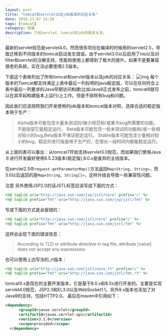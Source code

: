 ```yaml
---
layout: post
title: "tomcat和servlet以及jdk版本的对应关系"
date: 2016-11-07 14:28
tags: [tomcat]
category: 随笔
description: 介绍servlet、tomcat和jdk的版本关系。
---
```

最新的servlet规范是servlet4.0，然而很多项目在编译的时候用的servlet2.5，导致迁移到不同版本的tomcat启动发生错误。由于servlet3.0以后启用了nio以及对filter和servlet的注解支持，性能和使用上都得到了极大的提升。如果不是要兼容很老的系统，实在没必要使用2.5版本。

下面这个表格列出了所有tomcat和servlet版本以及jdk的对应关系：
![img](/upload/images/tomcat/tomcat-version.png)
每个版本的Tomcat都支持满足上表中最后一列标明的java稳定版，可以在任何符合上表中最后一列要求的Java早期访问构建(比如Java9正式发布之前，tomcat9就可以在其早起构建版本上运行)上工作。但是不排除有bug和问题。

因此我们应该按照我们开发使用的jdk版本和tomcat版本对照，选择合适的稳定版本用于生产：

>Alpha版本可能包含大量未测试的/缺少规范和/或重大bug所需要的功能，不能指望它能稳定运行。
Beta版本可能包含一些未测试的功能和/或一些相对较小的bug,Beta版本不保证稳定运行。
Stable版本可能包含少量相对较小的bug，稳定的发行版是用于生产的，在很长一段时间内都能稳定运行。

从上面的表可以看出：从tomcat7开始支持servlet3.0规范，而如果我们使用Java８进行开发最好使用8.5.23版本(稳定版),8.0.x是废弃的主线版本。

在servlet2.5中`request.getParameterMap()`方法返回`Map<String, String>`，而3.0以后返回的是`Map<String, String[]>`，这样升级会导致一些兼容性问题。

注意
另外使用JSP2.0的话JSTL标签应该写成下面的方式：
```jsp
<%@ taglib uri="http://java.sun.com/jsp/jstl/core" prefix="c" %>  
<%@ taglib prefix="fmt" uri="http://java.sun.com/jsp/jstl/fmt" %>  
```
写成下面的方式是会报错的：
```jsp
<%@ taglib uri="http://java.sun.com/jstl/core" prefix="c" %>  
<%@ taglib prefix="fmt" uri="http://java.sun.com/jstl/fmt" %> 
```
这样会出现下面的错误信息：
> According to TLD or attribute directive in tag file, attribute [value] does not accept any expressions

也可以使用上边写法的_rt版本：
```jsp
<%@ taglib uri="http://java.sun.com/jstl/core_rt" prefix="c" %>  
<%@ taglib prefix="fmt" uri="http://java.sun.com/jstl/fmt_rt" %>  
```
tomcat9.x是现在的主要开发版本，它是基于8.0.x和8.5x进行开发的。主要是实现servlet4.0规范，JSP2.3和EL3.0以及WebSocket1.1。另外9.x版本也添加了对Java9的支持，包括HTTP2.0。
最后在maven中引用如下：
```xml
<dependency>  
      <groupId>javax.servlet</groupId>  
      <artifactId>javax.servlet-api</artifactId>  
      <version>3.1.0</version>  
      <scope>provided</scope>  
  </dependency>  
```